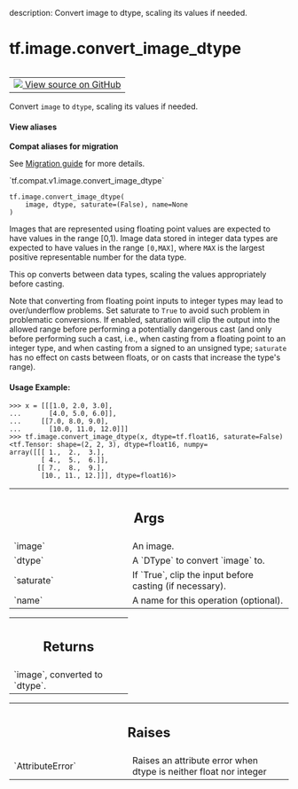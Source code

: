 description: Convert image to dtype, scaling its values if needed.

<div itemscope itemtype="http://developers.google.com/ReferenceObject">
<meta itemprop="name" content="tf.image.convert_image_dtype" />
<meta itemprop="path" content="Stable" />
</div>

# tf.image.convert_image_dtype

<!-- Insert buttons and diff -->

<table class="tfo-notebook-buttons tfo-api nocontent" align="left">
<td>
  <a target="_blank" href="https://github.com/tensorflow/tensorflow/blob/r2.2/tensorflow/python/ops/image_ops_impl.py#L1966-L2062">
    <img src="https://www.tensorflow.org/images/GitHub-Mark-32px.png" />
    View source on GitHub
  </a>
</td>
</table>



Convert `image` to `dtype`, scaling its values if needed.

<section class="expandable">
  <h4 class="showalways">View aliases</h4>
  <p>
<b>Compat aliases for migration</b>
<p>See
<a href="https://www.tensorflow.org/guide/migrate">Migration guide</a> for
more details.</p>
<p>`tf.compat.v1.image.convert_image_dtype`</p>
</p>
</section>

<pre class="devsite-click-to-copy prettyprint lang-py tfo-signature-link">
<code>tf.image.convert_image_dtype(
    image, dtype, saturate=(False), name=None
)
</code></pre>



<!-- Placeholder for "Used in" -->

Images that are represented using floating point values are expected to have
values in the range [0,1). Image data stored in integer data types are
expected to have values in the range `[0,MAX]`, where `MAX` is the largest
positive representable number for the data type.

This op converts between data types, scaling the values appropriately before
casting.

Note that converting from floating point inputs to integer types may lead to
over/underflow problems. Set saturate to `True` to avoid such problem in
problematic conversions. If enabled, saturation will clip the output into the
allowed range before performing a potentially dangerous cast (and only before
performing such a cast, i.e., when casting from a floating point to an integer
type, and when casting from a signed to an unsigned type; `saturate` has no
effect on casts between floats, or on casts that increase the type's range).

#### Usage Example:



```
>>> x = [[[1.0, 2.0, 3.0],
...       [4.0, 5.0, 6.0]],
...     [[7.0, 8.0, 9.0],
...       [10.0, 11.0, 12.0]]]
>>> tf.image.convert_image_dtype(x, dtype=tf.float16, saturate=False)
<tf.Tensor: shape=(2, 2, 3), dtype=float16, numpy=
array([[[ 1.,  2.,  3.],
        [ 4.,  5.,  6.]],
       [[ 7.,  8.,  9.],
        [10., 11., 12.]]], dtype=float16)>
```

<!-- Tabular view -->
 <table class="responsive fixed orange">
<colgroup><col width="214px"><col></colgroup>
<tr><th colspan="2"><h2 class="add-link">Args</h2></th></tr>

<tr>
<td>
`image`
</td>
<td>
An image.
</td>
</tr><tr>
<td>
`dtype`
</td>
<td>
A `DType` to convert `image` to.
</td>
</tr><tr>
<td>
`saturate`
</td>
<td>
If `True`, clip the input before casting (if necessary).
</td>
</tr><tr>
<td>
`name`
</td>
<td>
A name for this operation (optional).
</td>
</tr>
</table>



<!-- Tabular view -->
 <table class="responsive fixed orange">
<colgroup><col width="214px"><col></colgroup>
<tr><th colspan="2"><h2 class="add-link">Returns</h2></th></tr>
<tr class="alt">
<td colspan="2">
`image`, converted to `dtype`.
</td>
</tr>

</table>



<!-- Tabular view -->
 <table class="responsive fixed orange">
<colgroup><col width="214px"><col></colgroup>
<tr><th colspan="2"><h2 class="add-link">Raises</h2></th></tr>

<tr>
<td>
`AttributeError`
</td>
<td>
Raises an attribute error when dtype is neither
float nor integer
</td>
</tr>
</table>

